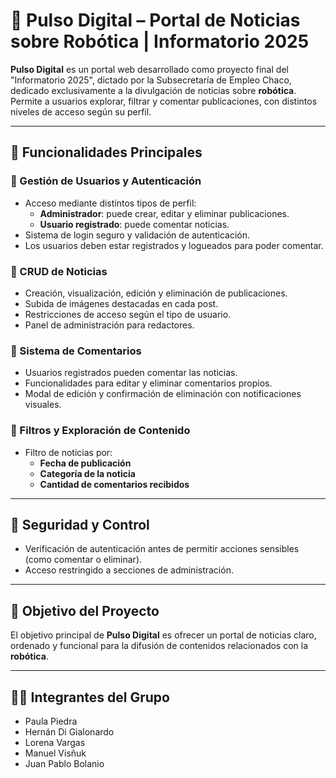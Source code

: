 # 🤖 Pulso Digital – Portal de Noticias sobre Robótica | Informatorio 2025

**Pulso Digital** es un portal web desarrollado como proyecto final del "Informatorio 2025", dictado por la Subsecretaría de Empleo Chaco, dedicado exclusivamente a la divulgación de noticias sobre **robótica**. Permite a usuarios explorar, filtrar y comentar publicaciones, con distintos niveles de acceso según su perfil.

---

## 🚀 Funcionalidades Principales

### 👥 Gestión de Usuarios y Autenticación

- Acceso mediante distintos tipos de perfil:
  - **Administrador**: puede crear, editar y eliminar publicaciones.
  - **Usuario registrado**: puede comentar noticias.
- Sistema de login seguro y validación de autenticación.
- Los usuarios deben estar registrados y logueados para poder comentar.

### 📰 CRUD de Noticias

- Creación, visualización, edición y eliminación de publicaciones.
- Subida de imágenes destacadas en cada post.
- Restricciones de acceso según el tipo de usuario.
- Panel de administración para redactores.

### 💬 Sistema de Comentarios

- Usuarios registrados pueden comentar las noticias.
- Funcionalidades para editar y eliminar comentarios propios.
- Modal de edición y confirmación de eliminación con notificaciones visuales.

### 🔎 Filtros y Exploración de Contenido

- Filtro de noticias por:
  - **Fecha de publicación**
  - **Categoría de la noticia**
  - **Cantidad de comentarios recibidos**

---

## 🔐 Seguridad y Control

- Verificación de autenticación antes de permitir acciones sensibles (como comentar o eliminar).
- Acceso restringido a secciones de administración.

---

## 🎯 Objetivo del Proyecto

El objetivo principal de **Pulso Digital** es ofrecer un portal de noticias claro, ordenado y funcional para la difusión de contenidos relacionados con la **robótica**. 

---

## 👨‍💻 Integrantes del Grupo

- Paula Piedra 
- Hernán Di Gialonardo  
- Lorena Vargas
- Manuel Visñuk  
- Juan Pablo Bolanio 
